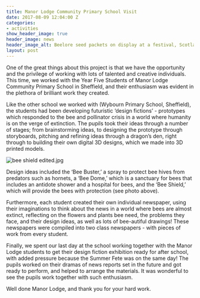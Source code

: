 ```yaml
---
title: Manor Lodge Community Primary School Visit
date: 2017-08-09 12:04:00 Z
categories:
- activities
show_header_image: true
header_image: news
header_image_alt: Beelore seed packets on display at a festival, Scotland 2015
layout: post
---
```


One of the great things about this project is that we have the opportunity and the privilege of working with lots of talented and creative individuals. This time, we worked with the Year Five Students of Manor Lodge Community Primary School in Sheffield, and their enthusiasm was evident in the plethora of brilliant work they created.

Like the other school we worked with (Wybourn Primary School, Sheffield), the students had been developing futuristic ‘design fictions’ - prototypes which responded to the bee and pollinator crisis in a world where humanity is on the verge of extinction. The pupils took their ideas through a number of stages; from brainstorming ideas, to designing the prototype through storyboards, pitching and refining ideas through a dragon’s den, right through to building their own digital 3D designs, which we made into 3D printed models.


![bee shield edited.jpg](/uploads/bee%20shield%20edited.jpg)

Design ideas included the ‘Bee Buster,’ a spray to protect bee hives from predators such as hornets, a ‘Bee Dome,’ which is a sanctuary for bees that includes an antidote shower and a hospital for bees, and the ‘Bee Shield,’ which will provide the bees with protection (see photo above).

Furthermore, each student created their own individual newspaper, using their imaginations to think about the news in a  world where bees are almost extinct, reflecting on the flowers and plants bee need, the problems they face, and their design ideas, as well as lots of bee-autiful drawings! These newspapers were compiled into two class newspapers - with pieces of work from every student.

Finally, we spent our last day at the school working together with the Manor Lodge students to get their design fiction exhibition ready for after school, with added pressure because the Summer Fete was on the same day! The pupils worked on their dramas of news reports set in the future and got ready to perform, and helped to arrange the materials. It was wonderful to see the pupils work together with such enthusiasm.

Well done Manor Lodge, and thank you for your hard work.
